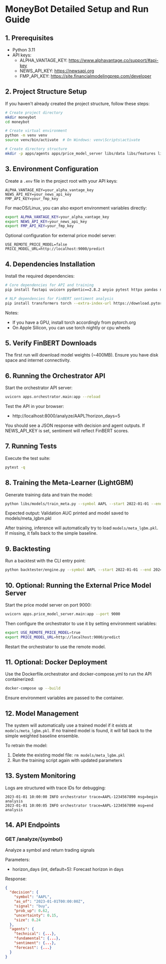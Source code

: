 # MoneyBot Detailed Setup and Run Guide

## 1. Prerequisites

- Python 3.11
- API keys:
  - ALPHA_VANTAGE_KEY: https://www.alphavantage.co/support/#api-key
  - NEWS_API_KEY: https://newsapi.org
  - FMP_API_KEY: https://site.financialmodelingprep.com/developer

## 2. Project Structure Setup

If you haven't already created the project structure, follow these steps:

```bash
# Create project directory
mkdir moneybot
cd moneybot

# Create virtual environment
python -m venv venv
source venv/bin/activate  # On Windows: venv\Scripts\activate

# Create directory structure
mkdir -p apps/agents apps/price_model_server libs/data libs/features libs/ensemble libs/utils libs/schemas libs/nlp libs/models backtester infra tests docs
```

## 3. Environment Configuration

Create a `.env` file in the project root with your API keys:

```
ALPHA_VANTAGE_KEY=your_alpha_vantage_key
NEWS_API_KEY=your_news_api_key
FMP_API_KEY=your_fmp_key
```

For macOS/Linux, you can also export environment variables directly:

```bash
export ALPHA_VANTAGE_KEY=your_alpha_vantage_key
export NEWS_API_KEY=your_news_api_key
export FMP_API_KEY=your_fmp_key
```

Optional configuration for external price model server:
```
USE_REMOTE_PRICE_MODEL=false
PRICE_MODEL_URL=http://localhost:9000/predict
```

## 4. Dependencies Installation

Install the required dependencies:

```bash
# Core dependencies for API and training
pip install fastapi uvicorn pydantic==2.8.2 anyio pytest httpx pandas numpy scipy scikit-learn lightgbm

# NLP dependencies for FinBERT sentiment analysis
pip install transformers torch --extra-index-url https://download.pytorch.org/whl/cpu
```

Notes:
- If you have a GPU, install torch accordingly from pytorch.org
- On Apple Silicon, you can use torch nightly or cpu wheels

## 5. Verify FinBERT Downloads

The first run will download model weights (~400MB). Ensure you have disk space and internet connectivity.

## 6. Running the Orchestrator API

Start the orchestrator API server:

```bash
uvicorn apps.orchestrator.main:app --reload
```

Test the API in your browser:
- http://localhost:8000/analyze/AAPL?horizon_days=5

You should see a JSON response with decision and agent outputs. If NEWS_API_KEY is set, sentiment will reflect FinBERT scores.

## 7. Running Tests

Execute the test suite:

```bash
pytest -q
```

## 8. Training the Meta-Learner (LightGBM)

Generate training data and train the model:

```bash
python libs/models/train_meta.py --symbol AAPL --start 2022-01-01 --end 2024-12-31 --horizon 5 --outfile models/meta_lgbm.pkl
```

Expected output: Validation AUC printed and model saved to models/meta_lgbm.pkl

After training, inference will automatically try to load `models/meta_lgbm.pkl`. If missing, it falls back to the simple baseline.

## 9. Backtesting

Run a backtest with the CLI entry point:

```bash
python backtester/engine.py --symbol AAPL --start 2022-01-01 --end 2024-12-31 --horizon 5
```

## 10. Optional: Running the External Price Model Server

Start the price model server on port 9000:

```bash
uvicorn apps.price_model_server.main:app --port 9000
```

Then configure the orchestrator to use it by setting environment variables:

```bash
export USE_REMOTE_PRICE_MODEL=true
export PRICE_MODEL_URL=http://localhost:9000/predict
```

Restart the orchestrator to use the remote model.

## 11. Optional: Docker Deployment

Use the Dockerfile.orchestrator and docker-compose.yml to run the API containerized:

```bash
docker-compose up --build
```

Ensure environment variables are passed to the container.

## 12. Model Management

The system will automatically use a trained model if it exists at `models/meta_lgbm.pkl`. 
If no trained model is found, it will fall back to the simple weighted baseline ensemble.

To retrain the model:
1. Delete the existing model file: `rm models/meta_lgbm.pkl`
2. Run the training script again with updated parameters

## 13. System Monitoring

Logs are structured with trace IDs for debugging:
```
2023-01-01 10:00:00 INFO orchestrator trace=AAPL-1234567890 msg=begin analysis
2023-01-01 10:00:05 INFO orchestrator trace=AAPL-1234567890 msg=end analysis
```

## 14. API Endpoints

### GET /analyze/{symbol}
Analyze a symbol and return trading signals

Parameters:
- horizon_days (int, default=5): Forecast horizon in days

Response:
```json
{
  "decision": {
    "symbol": "AAPL",
    "as_of": "2023-01-01T00:00:00Z",
    "signal": "buy",
    "prob_up": 0.62,
    "uncertainty": 0.15,
    "size": 0.24
  },
  "agents": {
    "technical": {...},
    "fundamental": {...},
    "sentiment": {...},
    "forecast": {...}
  }
}
```